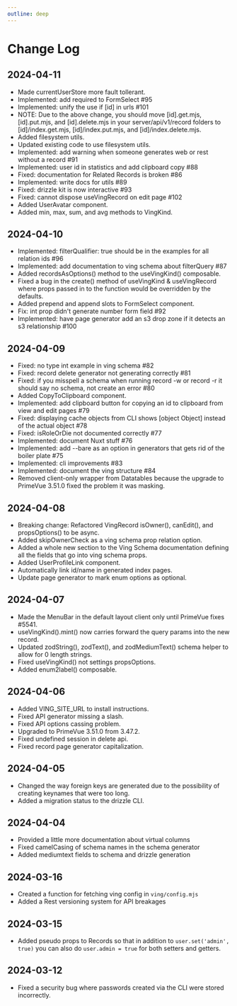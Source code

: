 ```yaml
---
outline: deep
---
```

# Change Log

## 2024-04-11
* Made currentUserStore more fault tollerant.
* Implemented: add required to FormSelect #95
* Implemented: unify the use if [id] in urls #101
* NOTE: Due to the above change, you should move [id].get.mjs, [id].put.mjs, and [id].delete.mjs in your server/api/v1/record folders to [id]/index.get.mjs, [id]/index.put.mjs, and [id]/index.delete.mjs.
* Added filesystem utils.
* Updated existing code to use filesystem utils.
* Implemented: add warning when someone generates web or rest without a record #91
* Implemented: user id in statistics and add clipboard copy #88
* Fixed: documentation for Related Records is broken #86
* Implemented: write docs for utils #89
* Fixed: drizzle kit is now interactive #93
* Fixed: cannot dispose useVingRecord on edit page #102
* Added UserAvatar component.
* Added min, max, sum, and avg methods to VingKind.

## 2024-04-10
* Implemented: filterQualifier: true should be in the examples for all relation ids #96
* Implemented: add documentation to ving schema about filterQuery #87
* Added recordsAsOptions() method to the useVingKind() composable.
* Fixed a bug in the create() method of useVingKind & useVingRecord where props passed in to the function would be overridden by the defaults.
* Added prepend and append slots to FormSelect component.
* Fix: int prop didn't generate number form field #92
* Implemented: have page generator add an s3 drop zone if it detects an s3 relationship #100

## 2024-04-09
* Fixed: no type int example in ving schema #82
* Fixed: record delete generator not generating correctly #81
* Fixed: if you misspell a schema when running record -w or record -r it should say no schema, not create an error #80
* Added CopyToClipboard component.
* Implemented: add clipboard button for copying an id to clipboard from view and edit pages #79
* Fixed: displaying cache objects from CLI shows [object Object] instead of the actual object #78
* Fixed: isRoleOrDie not documented correctly #77
* Implemented: document Nuxt stuff #76
* Implemented: add --bare as an option in generators that gets rid of the boiler plate #75
* Implemented: cli improvements #83
* Implemented: document the ving structure #84
* Removed client-only wrapper from Datatables because the upgrade to PrimeVue 3.51.0 fixed the problem it was masking.

## 2024-04-08
* Breaking change: Refactored VingRecord isOwner(), canEdit(), and propsOptions() to be async.
* Added skipOwnerCheck as a ving schema prop relation option.
* Added a whole new section to the Ving Schema documentation defining all the fields that go into ving schema props.
* Added UserProfileLink component.
* Automatically link id/name in generated index pages.
* Update page generator to mark enum options as optional.

## 2024-04-07
* Made the MenuBar in the default layout client only until PrimeVue fixes #5541.
* useVingKind().mint() now carries forward the query params into the new record.
* Updated zodString(), zodText(), and zodMediumText() schema helper to allow for 0 length strings.
* Fixed useVingKind() not settings propsOptions.
* Added enum2label() composable.

## 2024-04-06
* Added VING_SITE_URL to install instructions.
* Fixed API generator missing a slash.
* Fixed API options cassing problem.
* Upgraded to PrimeVue 3.51.0 from 3.47.2.
* Fixed undefined session in delete api.
* Fixed record page generator capitalization.

## 2024-04-05
* Changed the way foreign keys are generated due to the possibility of creating keynames that were too long.
* Added a migration status to the drizzle CLI.

## 2024-04-04
* Provided a little more documentation about virtual columns
* Fixed camelCasing of schema names in the schema generator
* Added mediumtext fields to schema and drizzle generation

## 2024-03-16
* Created a function for fetching ving config in `ving/config.mjs`
* Added a Rest versioning system for API breakages

## 2024-03-15
* Added pseudo props to Records so that in addition to `user.set('admin', true)` you can also do `user.admin = true` for both setters and getters.

## 2024-03-12
* Fixed a security bug where passwords created via the CLI were stored incorrectly.